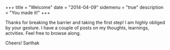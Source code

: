 +++
title = "Welcome"
date = "2014-04-09"
sidemenu = "true"
description = "You made it!"
+++


Thanks for breaking the barrier and taking the first step! I am highly obliged by your gesture. I have a couple of posts on my thoughts, learnings, actvities. Feel free to browse along. 

Cheers!
Sarthak